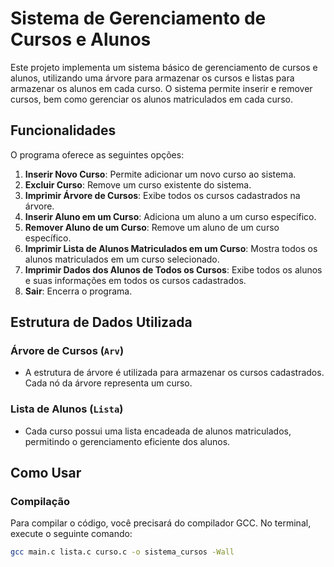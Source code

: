 # Sistema de Gerenciamento de Cursos e Alunos

Este projeto implementa um sistema básico de gerenciamento de cursos e alunos, utilizando uma árvore para armazenar os cursos e listas para armazenar os alunos em cada curso. O sistema permite inserir e remover cursos, bem como gerenciar os alunos matriculados em cada curso.

## Funcionalidades

O programa oferece as seguintes opções:

1. **Inserir Novo Curso**: Permite adicionar um novo curso ao sistema.
2. **Excluir Curso**: Remove um curso existente do sistema.
3. **Imprimir Árvore de Cursos**: Exibe todos os cursos cadastrados na árvore.
4. **Inserir Aluno em um Curso**: Adiciona um aluno a um curso específico.
5. **Remover Aluno de um Curso**: Remove um aluno de um curso específico.
6. **Imprimir Lista de Alunos Matriculados em um Curso**: Mostra todos os alunos matriculados em um curso selecionado.
7. **Imprimir Dados dos Alunos de Todos os Cursos**: Exibe todos os alunos e suas informações em todos os cursos cadastrados.
8. **Sair**: Encerra o programa.

## Estrutura de Dados Utilizada

### Árvore de Cursos (`Arv`)
- A estrutura de árvore é utilizada para armazenar os cursos cadastrados. Cada nó da árvore representa um curso.

### Lista de Alunos (`Lista`)
- Cada curso possui uma lista encadeada de alunos matriculados, permitindo o gerenciamento eficiente dos alunos.

## Como Usar

### Compilação

Para compilar o código, você precisará do compilador GCC. No terminal, execute o seguinte comando:

```bash
gcc main.c lista.c curso.c -o sistema_cursos -Wall

